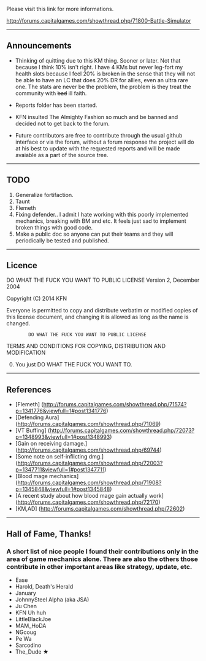   Please visit this link for more informations.

  http://forums.capitalgames.com/showthread.php/71800-Battle-Simulator

----------------------------------------------------------------------
  Announcements
----------------------------------------------------------------------

* Thinking of quitting due to this KM thing. Sooner or later.
  Not that because I think 10% isn't right. I have 4 KMs but
  never leg-fort my health slots because I feel 20% is broken
  in the sense that they will not be able to have an LC that
  does 20% DR for allies, even an ultra rare one. The stats
  are never be the problem, the problem is they treat the
  community with <del>bad</del> ill faith.

* Reports folder has been started.

* KFN insulted The Almighty Fashion so much and be banned
  and decided not to get back to the forum.

* Future contributors are free to contribute through the
  usual github interface or via the forum, without a forum
  response the project will do at his best to update with
  the requested reports and will be made avaiable as a part
  of the source tree.

----------------------------------------------------------------------
  TODO
----------------------------------------------------------------------

  1. Generalize fortifaction.
  2. Taunt
  3. Flemeth
  4. Fixing defender.. I admit I hate working with this poorly
     implemented mechanics, breaking with BM and etc. It feels
     just sad to implement broken things with good code.
  5. Make a public doc so anyone can put their teams and they will
     periodically be tested and published.


----------------------------------------------------------------------
  Licence
----------------------------------------------------------------------

  DO WHAT THE FUCK YOU WANT TO PUBLIC LICENSE 
  Version 2, December 2004 

  Copyright (C) 2014 KFN

  Everyone is permitted to copy and distribute verbatim or modified 
  copies of this license document, and changing it is allowed as long 
  as the name is changed. 

            DO WHAT THE FUCK YOU WANT TO PUBLIC LICENSE 
  TERMS AND CONDITIONS FOR COPYING, DISTRIBUTION AND MODIFICATION 

  0. You just DO WHAT THE FUCK YOU WANT TO.

----------------------------------------------------------------------
  References
----------------------------------------------------------------------

* [Flemeth] (http://forums.capitalgames.com/showthread.php/71574?p=1341776&viewfull=1#post1341776)
* [Defending Aura] (http://forums.capitalgames.com/showthread.php/71069)
* [VT Buffing] (http://forums.capitalgames.com/showthread.php/72073?p=1348993&viewfull=1#post1348993)
* [Gain on receiving damage.] (http://forums.capitalgames.com/showthread.php/69744)
* [Some note on self-inflicting dmg.] (http://forums.capitalgames.com/showthread.php/72003?p=1347711&viewfull=1#post1347711)
* [Blood mage mechanics] (http://forums.capitalgames.com/showthread.php/71908?p=1345848&viewfull=1#post1345848)
* [A recent study about how blood mage gain actually work] (http://forums.capitalgames.com/showthread.php/72170)
* [KM,AD] (http://forums.capitalgames.com/showthread.php/72602)


----------------------------------------------------------------------
  Hall of Fame, Thanks!
----------------------------------------------------------------------

### A short list of nice people I found their contributions only in the area of game mechanics alone. There are also the others those contribute in other important areas like strategy, update, etc.

* Ease
* Harold, Death's Herald
* January
* JohnnySteel Alpha (aka JSA)
* Ju Chen
* KFN Uh huh
* LittleBlackJoe
* MAM_HoDA
* NGcoug
* Pe Wa
* Sarcodino
* The_Dude ★
